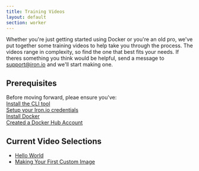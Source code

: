 ```yaml
---
title: Training Videos
layout: default
section: worker
---
```


Whether you're just getting started using Docker or you're an old pro, we've put together some training videos to help take you through the process. The videos range in complexity, so find the one that best fits your needs. If theres something you think would be helpful, send a message to <a href='mailto:support@iron.io'>support@iron.io</a> and we'll start making one. 

 
<h2 id='Prerequisites'>Prerequisites</h2>


Before moving forward, pleae ensure you've:<br />
 [Install the CLI tool](/worker/cli/) <br />
 [Setup your Iron.io credentials](/worker/reference/configuration/)<br />
 [Install Docker](https://docs.docker.com/installation/#installation)<br />
 [Created a Docker Hub Account](https://hub.docker.com/)


<h2 id='vids'>Current Video Selections</h2>


<ul>
<li id='helloWorld'> <a href='https://iron-1.wistia.com/medias/1n9ra6grpz' target="_blank">Hello World</a></li>

<li id='custImg'><a href='https://iron-1.wistia.com/medias/em135thx45' target="_blank">Making Your First Custom Image</a></li>


